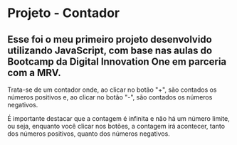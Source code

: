 # Projeto - Contador
## Esse foi o meu primeiro projeto desenvolvido utilizando JavaScript, com base nas aulas do Bootcamp da Digital Innovation One em parceria com a MRV.
Trata-se de um contador onde, ao clicar no botão "+", são contados os números positivos e, ao clicar no botão "-", são contados os números negativos.

É importante destacar que a contagem é infinita e não há um número limite, ou seja, enquanto você clicar nos botões, a contagem irá acontecer, tanto dos números positivos, quanto dos números negativos.
